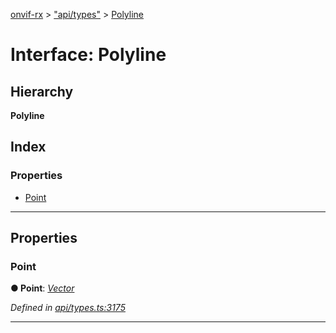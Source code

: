 [onvif-rx](../README.md) > ["api/types"](../modules/_api_types_.md) > [Polyline](../interfaces/_api_types_.polyline.md)

# Interface: Polyline

## Hierarchy

**Polyline**

## Index

### Properties

* [Point](_api_types_.polyline.md#point)

---

## Properties

<a id="point"></a>

###  Point

**● Point**: *[Vector](_api_types_.vector.md)*

*Defined in [api/types.ts:3175](https://github.com/patrickmichalina/onvif-rx/blob/034e4d6/src/api/types.ts#L3175)*

___

